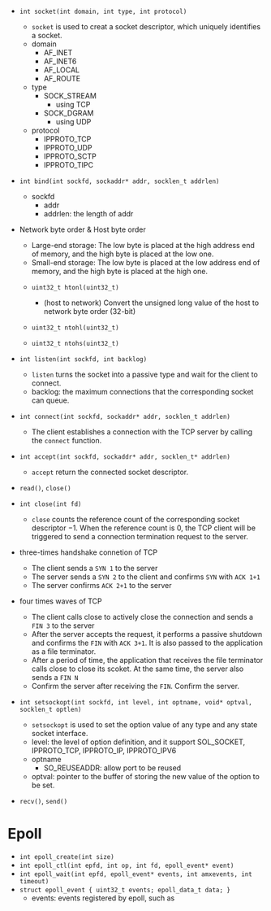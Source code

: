 * ```int socket(int domain, int type, int protocol)```
  - ```socket``` is used to creat a socket descriptor, which uniquely identifies a socket. 
  - domain
    - AF_INET
    - AF_INET6
    - AF_LOCAL
    - AF_ROUTE
  - type
    - SOCK_STREAM
      - using TCP
    - SOCK_DGRAM
      - using UDP
  - protocol
    - IPPROTO_TCP
    - IPPROTO_UDP
    - IPPROTO_SCTP
    - IPPROTO_TIPC

* ```int bind(int sockfd, sockaddr* addr, socklen_t addrlen)```
  - sockfd 
	- addr
	- addrlen: the length of addr

* Network byte order & Host byte order
	- Large-end storage: The low byte is placed at the high address end of memory, and the high byte is placed at the low one.
	- Small-end storage: The low byte is placed at the low address end of memory, and the high byte is placed at the high one.

  * ```uint32_t htonl(uint32_t)```
    - (host to network) Convert the unsigned long value of the host to network byte order (32-bit)

  * ```uint32_t ntohl(uint32_t)```

  * ```uint32_t ntohs(uint32_t)```

* ```int listen(int sockfd, int backlog)```
  - ```listen``` turns the socket into a passive type and wait for the client to connect.
  - backlog: the maximum connections that the corresponding socket can queue.


* ```int connect(int sockfd, sockaddr* addr, socklen_t addrlen)```
  - The client establishes a connection with the TCP server by calling the ```connect``` function.

* ```int accept(int sockfd, sockaddr* addr, socklen_t* addrlen)```
  - ```accept``` return the connected socket descriptor.

* ```read()```, ```close()```
  
* ```int close(int fd)```
  - ```close``` counts the reference count of the corresponding socket descriptor $-1$. When the reference count is $0$, the TCP client will be triggered to send a connection termination request to the server. 

* three-times handshake connetion of TCP 
  - The client sends a ```SYN 1``` to the server
  - The server sends a ```SYN 2``` to the client and confirms ```SYN``` with ```ACK 1+1```
  - The server confirms ```ACK 2+1``` to the server 

* four times waves of TCP
  - The client calls close to actively close the connection and sends a ```FIN 3``` to the server
  - After the server accepts the request, it performs a passive shutdown and confirms the ```FIN``` with ```ACK 3+1```. It is also passed to the application as a file terminator.
  - After a period of time, the application that receives the file terminator calls close to close its scoket. At the same time, the server also sends a ```FIN N```
  - Confirm the server after receiving the ```FIN```. Confirm the server.

* ```int setsockopt(int sockfd, int level, int optname, void* optval, socklen_t optlen)```
  -  ```setsockopt``` is used to set the option value of any type and any state socket interface.
  - level: the level of option definition, and it support SOL_SOCKET, IPPROTO_TCP, IPPROTO_IP, IPPROTO_IPV6
  - optname
    - SO_REUSEADDR: allow port to be reused
  - optval: pointer to the buffer of storing the new value of the option to be set.

* ```recv()```, ```send()```

# Epoll
* ```int epoll_create(int size)```
* ```int epoll_ctl(int epfd, int op, int fd, epoll_event* event)```
* ```int epoll_wait(int epfd, epoll_event* events, int amxevents, int timeout)```
* ```struct epoll_event { uint32_t events; epoll_data_t data; }```
  - events: events registered by epoll, such as 